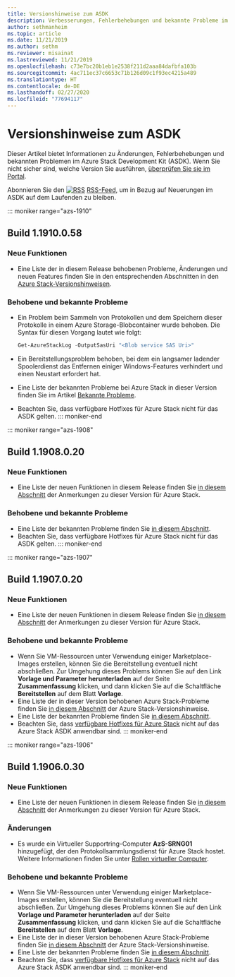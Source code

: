 ```yaml
---
title: Versionshinweise zum ASDK
description: Verbesserungen, Fehlerbehebungen und bekannte Probleme im Azure Stack Development Kit (ASDK).
author: sethmanheim
ms.topic: article
ms.date: 11/21/2019
ms.author: sethm
ms.reviewer: misainat
ms.lastreviewed: 11/21/2019
ms.openlocfilehash: c73e7bc20b1eb1e2538f211d2aaa84dafbfa103b
ms.sourcegitcommit: 4ac711ec37c6653c71b126d09c1f93ec4215a489
ms.translationtype: HT
ms.contentlocale: de-DE
ms.lasthandoff: 02/27/2020
ms.locfileid: "77694117"
---
```

# <a name="asdk-release-notes"></a>Versionshinweise zum ASDK

Dieser Artikel bietet Informationen zu Änderungen, Fehlerbehebungen und bekannten Problemen im Azure Stack Development Kit (ASDK). Wenn Sie nicht sicher sind, welche Version Sie ausführen, [überprüfen Sie sie im Portal](../operator/azure-stack-updates.md).

Abonnieren Sie den [![RSS](./media/asdk-release-notes/feed-icon-14x14.png)](https://docs.microsoft.com/api/search/rss?search=Azure+Stack+Development+Kit+release+notes&locale=en-us#) [RSS-Feed](https://docs.microsoft.com/api/search/rss?search=Azure+Stack+Development+Kit+release+notes&locale=en-us#), um in Bezug auf Neuerungen im ASDK auf dem Laufenden zu bleiben.

::: moniker range="azs-1910"
## <a name="build-11910058"></a>Build 1.1910.0.58

### <a name="new-features"></a>Neue Funktionen

- Eine Liste der in diesem Release behobenen Probleme, Änderungen und neuen Features finden Sie in den entsprechenden Abschnitten in den [Azure Stack-Versionshinweisen](../operator/release-notes.md).

### <a name="fixed-and-known-issues"></a>Behobene und bekannte Probleme

- Ein Problem beim Sammeln von Protokollen und dem Speichern dieser Protokolle in einem Azure Storage-Blobcontainer wurde behoben. Die Syntax für diesen Vorgang lautet wie folgt:

  ```powershell
  Get-AzureStackLog -OutputSasUri "<Blob service SAS Uri>"
  ``` 

- Ein Bereitstellungsproblem behoben, bei dem ein langsamer ladender Spoolerdienst das Entfernen einiger Windows-Features verhindert und einen Neustart erfordert hat.
- Eine Liste der bekannten Probleme bei Azure Stack in dieser Version finden Sie im Artikel [Bekannte Probleme](../operator/known-issues.md).
- Beachten Sie, dass verfügbare Hotfixes für Azure Stack nicht für das ASDK gelten.
::: moniker-end

::: moniker range="azs-1908"
  
## <a name="build-11908020"></a>Build 1.1908.0.20

### <a name="new-features"></a>Neue Funktionen

- Eine Liste der neuen Funktionen in diesem Release finden Sie [in diesem Abschnitt](/azure-stack/operator/release-notes?view=azs-1908#whats-new-1) der Anmerkungen zu dieser Version für Azure Stack.

<!-- ### Changes -->

### <a name="fixed-and-known-issues"></a>Behobene und bekannte Probleme

<!-- - For a list of Azure Stack issues fixed in this release, see [this section](/azure-stack/operator/release-notes?view=azs-1908#fixes-1) of the Azure Stack release notes. -->
- Eine Liste der bekannten Probleme finden Sie [in diesem Abschnitt](/azure-stack/operator/known-issues?view=azs-1908).
- Beachten Sie, dass verfügbare Hotfixes für Azure Stack nicht für das ASDK gelten.
::: moniker-end

::: moniker range="azs-1907"
## <a name="build-11907020"></a>Build 1.1907.0.20

### <a name="new-features"></a>Neue Funktionen

- Eine Liste der neuen Funktionen in diesem Release finden Sie [in diesem Abschnitt](/azure-stack/operator/release-notes?view=azs-1907#whats-in-this-update) der Anmerkungen zu dieser Version für Azure Stack.

<!-- ### Changes -->

### <a name="fixed-and-known-issues"></a>Behobene und bekannte Probleme

- Wenn Sie VM-Ressourcen unter Verwendung einiger Marketplace-Images erstellen, können Sie die Bereitstellung eventuell nicht abschließen. Zur Umgehung dieses Problems können Sie auf den Link **Vorlage und Parameter herunterladen** auf der Seite **Zusammenfassung** klicken, und dann klicken Sie auf die Schaltfläche **Bereitstellen** auf dem Blatt **Vorlage**.
- Eine Liste der in dieser Version behobenen Azure Stack-Probleme finden Sie [in diesem Abschnitt](/azure-stack/operator/release-notes?view=azs-1907#fixes-2) der Azure Stack-Versionshinweise.
- Eine Liste der bekannten Probleme finden Sie [in diesem Abschnitt](/azure-stack/operator/known-issues?view=azs-1907).
- Beachten Sie, dass [verfügbare Hotfixes für Azure Stack](/azure-stack/operator/release-notes?view=azs-1907#hotfixes-2) nicht auf das Azure Stack ASDK anwendbar sind.
::: moniker-end

::: moniker range="azs-1906"
## <a name="build-11906030"></a>Build 1.1906.0.30

### <a name="new-features"></a>Neue Funktionen

- Eine Liste der neuen Funktionen in diesem Release finden Sie [in diesem Abschnitt](/azure-stack/operator/release-notes?view=azs-1906#whats-in-this-update-1) der Anmerkungen zu dieser Version für Azure Stack.

### <a name="changes"></a>Änderungen

- Es wurde ein Virtueller Supportring-Computer **AzS-SRNG01** hinzugefügt, der den Protokollsammlungsdienst für Azure Stack hostet. Weitere Informationen finden Sie unter [Rollen virtueller Computer](asdk-architecture.md).

### <a name="fixed-and-known-issues"></a>Behobene und bekannte Probleme

- Wenn Sie VM-Ressourcen unter Verwendung einiger Marketplace-Images erstellen, können Sie die Bereitstellung eventuell nicht abschließen. Zur Umgehung dieses Problems können Sie auf den Link **Vorlage und Parameter herunterladen** auf der Seite **Zusammenfassung** klicken, und dann klicken Sie auf die Schaltfläche **Bereitstellen** auf dem Blatt **Vorlage**.
- Eine Liste der in dieser Version behobenen Azure Stack-Probleme finden Sie [in diesem Abschnitt](/azure-stack/operator/release-notes?view=azs-1906#fixes-3) der Azure Stack-Versionshinweise.
- Eine Liste der bekannten Probleme finden Sie [in diesem Abschnitt](/azure-stack/operator/known-issues?view=azs-1906).
- Beachten Sie, dass [verfügbare Hotfixes für Azure Stack](/azure-stack/operator/release-notes?view=azs-1906#hotfixes-3) nicht auf das Azure Stack ASDK anwendbar sind.
::: moniker-end
